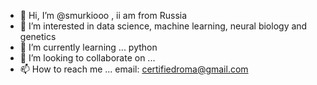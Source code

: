 - 👋 Hi, I’m @smurkiooo , ii am from Russia
- 👀 I’m interested in data science, machine learning, neural biology and genetics
- 🌱 I’m currently learning ... python 
- 💞️ I’m looking to collaborate on ...
- 📫 How to reach me ... email: certifiedroma@gmail.com

<!---
smurkiooo/smurkiooo is a ✨ special ✨ repository because its `README.md` (this file) appears on your GitHub profile.
You can click the Preview link to take a look at your changes.
--->

